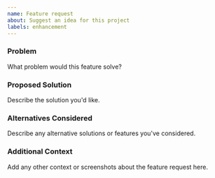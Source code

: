 ```yaml
---
name: Feature request
about: Suggest an idea for this project
labels: enhancement
---
```


### Problem
What problem would this feature solve?

### Proposed Solution
Describe the solution you'd like.

### Alternatives Considered
Describe any alternative solutions or features you've considered.

### Additional Context
Add any other context or screenshots about the feature request here.

